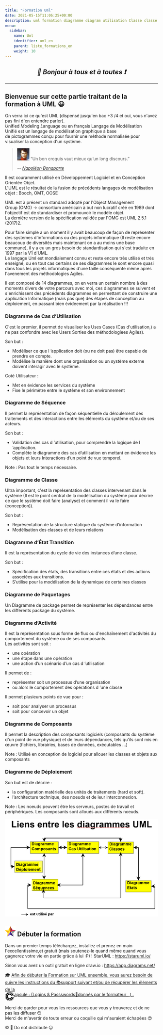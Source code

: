 ```yaml
---
title: "Formation Uml"
date: 2021-05-15T11:06:25+00:00
description: uml formation diagramme diagram utilisation Classe classe sequence séquence
menu:
  sidebar:
    name: Uml
    identifier: uml_en
    parent: liste_formations_en
    weight: 10
---
```

*<center>:loudspeaker: Bonjour à tous et à toutes :heavy_exclamation_mark:</center>*
-
---

## Bienvenue sur cette partie traitant de la formation à UML :smiley:
On verra ici ce qu'est UML (dispensé jusqu'en bac +3 /4 et oui, vous n'avez pas fini d'en entendre parler).  
*U*nified *M*odeling *L*anguage ou en français Langage de Modélisation Unifié est un langage de  modélisation graphique à base de pictogrammes conçu pour fournir une méthode normalisée pour visualiser la conception d'un système.

> ![napoleon citation](bonaparte.jpg) “Un bon croquis vaut mieux qu’un long discours.”
>
> -- <cite>[Napoléon Bonaparte](http://evene.lefigaro.fr/citation/bon-croquis-vaut-mieux-long-discours-37319.php)</cite>

Il est couramment utilisé en Développement Logiciel et en Conception Orientée Objet.  
L'UML est le résultat de la fusion de précédents langages de modélisation objet : Booch, OMT, OOSE 

UML est à présent un standard adopté par l'Object Management Group (OMG) -> consortium américain à but non lucratif créé en 1989 dont l'objectif est de standardiser et promouvoir le modèle objet.   
La dernière version de la spécification validée par l'OMG est UML 2.5.1 (2017)2.

Pour faire simple a un moment il y avait beaucoup de façon de représenter des systemes d'informations ou des projets informatique (Il reste encore beaucoup de diversités mais maintenant on a au moins une base commune), il y a eu un gros besoin de standardisation qui s'est traduite en 1997 par la V1 d'UML.  
Le langage Uml est mondialement connu et reste encore très utilisé et très enseigné, ou en tout cas certains de ses diagrammes le sont encore quasi dans tous les projets informatiques d'une taille conséquente même après l'avenement des méthodologies Agiles.  

Il est composé de 14 diagrammes, on en verra un certain nombre à des moments divers de votre parcours avec moi, ces diagrammes se suivent et s'enrichissent des précédents diagrammes en permettant de construire une application Informatique (mais pas que) des étapes de conception au déploiement, en passant bien évideement par la réalisation !!!

### Diagramme de Cas d’Utilisation
C'est le premier, il permet de visualiser les Uses Cases (Cas d'utilisation,) a ne pas confondre avec les Users Sorties des méthodologiees Agiles).  

Son but : 
- Modéliser ce que l ’application doit (ou ne doit pas) être capable de prendre en compte.
- Modélise la manière dont une organisation ou un système externe doivent interagir avec le système.  

Coté Utilisateur : 
- Met en évidence les services du système
- Fixe le périmètre entre le système et son environnement
### Diagramme de Séquence
Il  permet la représentation de façon séquentielle du déroulement des traitements et des interactions entre les éléments du système et/ou de ses acteurs.

Son but : 
- Validation des cas d ’utilisation, pour comprendre la logique de l ’application.
- Complète le diagramme des cas d’utilisation en mettant en évidence les objets et leurs  Interactions d’un point de vue temporel.  

Note : Pas tout le temps nécessaire.

### Diagramme de Classe 
Ultra important, c'est la représentation des classes intervenant dans le système (Il est le point central de la modélisation du système pour décrire ce que le système doit faire (analyse) et comment il va le faire (conception)).  

Son but : 
- Représentation de la structure statique du système d’information 
- Modélisation des classes et de leurs relations 

### Diagramme d’État Transition
Il est la représentation du cycle de vie des instances d’une classe.  

Son but : 
- Spécification des états, des transitions entre ces états et des actions associées aux transitions.
- S’utilise pour la modélisation de la dynamique de certaines classes
   
### Diagramme de Paquetages 
Un Diagramme de package permet de représenter les dépendances entre les différents package du système.  
### Diagramme d’Activité     
Il est la représentation sous forme de flux ou d'enchaînement d'activités du comportement du système ou de ses composants.  
Les activités sont soit : 
- une opération
- une étape dans une opération
- une action d’un scénario d’un cas d ’utilisation  

Il permet de :
- représenter soit un processus d’une organisation
- ou alors le comportement des opérations d ’une classe

Il permet plusieurs points de vue pour :
- soit pour analyser un processus
- soit pour concevoir un objet

### Diagramme de Composants
Il permet la description des composants logiciels (composants du système d'un point de vue physique) et de leurs dépendances, tels qu'ils sont mis en œuvre (fichiers, librairies, bases de données, exécutables …)

Note : Utilisé en conception de logiciel pour allouer les classes et objets aux composants
### Diagramme de Déploiement

Son but est de décrire : 
- la configuration matérielle des unités de traitements (hard et soft).
- l’architecture technique, des noeuds et de leur interconnexion.

Note : Les noeuds peuvent être les serveurs, postes de travail et périphériques. Les composants sont alloués aux différents noeuds.
<div style="text-align:center"><img src="liensdiagramme.png" alt="[image des liens diagrammes uml]" title="liens entre les différents diagrammes UML"/></div>


## ![220px-Staruml_logo.png](220px-Staruml_logo.png) Débuter la formation

Dans un premier temps téléchargez, installez et prenez en main l'excellentissime,et gratuit (mais soutenez-le quand même quand vous gagnerez votre vie en partie grâce à lui :P) ! StarUML : https://staruml.io/  

Sinon vous avez un outil gratuit en ligne draw.io : https://app.diagrams.net/  

<div class="d-sm-block  alert alert-success  text-left" role="alert">

:mortar_board: [Afin de débuter la Formation sur UML ensemble, vous aurez besoin de suivre les instructions du :books:support suivant et/ou de récupérer les éléments de la <span style='display:FLEX;margin:0'> <img style="vertical-align: bottom;" src="/images/icones/w30/capsule_30.png" alt="C">apsule : (Logins & Passswords :closed_lock_with_key: donnés par le formateur &nbsp; <i class="fas fa-chalkboard-teacher"></i> &nbsp;)&nbsp; <i class="fas fa-external-link-alt"></i>.</span>](http://franpan.free.fr/formation/_Uml777 "lien vers le site contenant les fichiers de la formation")

</div>

Merci de garder pour vous les ressources que vous y trouverez et de ne pas les diffuser :smirk:  
Merci de m'avertir de toute erreur ou coquille qui m'auraient échapées :heart_eyes:

:copyright: :no_entry_sign: Do not distribute    :relieved:
